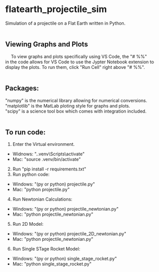 # flatearth_projectile_sim
Simulation of a projectile on a Flat Earth written in Python.
<br/> <br/>

## Viewing Graphs and Plots
&emsp; To view graphs and plots specifically using VS Code, the "# %%" <br/>
in the code allows for VS Code to use the Jypter Notebook extension to <br/>
display the plots. To run them, click "Run Cell" right above "# %%". 
<br/> <br/>

## Packages:
"numpy" is the numerical library allowing for numerical conversions. <br/>
"matplotlib" is the MatLab ploting style for graphs and plots. <br/>
"scipy" is a science tool box which comes with integration included. 
<br/> <br/>

## To run code:
1) Enter the Virtual environment. <br/>
- Widnows: ".\.venv\Scripts\activate" <br/>
- Mac: "source .venv/bin/activate" <br/>
2) Run "pip install -r requirements.txt" <br/>
3) Run python code: <br/>
- Windows: "(py or python) projectile.py" <br/>
- Mac: "python projectile.py" <br/>
4) Run Newtonian Calculations: <br/>
- Windows: "(py or python) projectile_newtonian.py" <br/>
- Mac: "python projectile_newtonian.py" <br/>
5) Run 2D Model: <br/>
- Windows: "(py or python) projectile_2D_newtonian.py" <br/>
- Mac: "python projectile_newtonian.py" <br/>
6) Run Single STage Rocket Model: <br/>
- Windows: "(py or python) single_stage_rocket.py" <br/>
- Mac: "python single_stage_rocket.py" <br/>